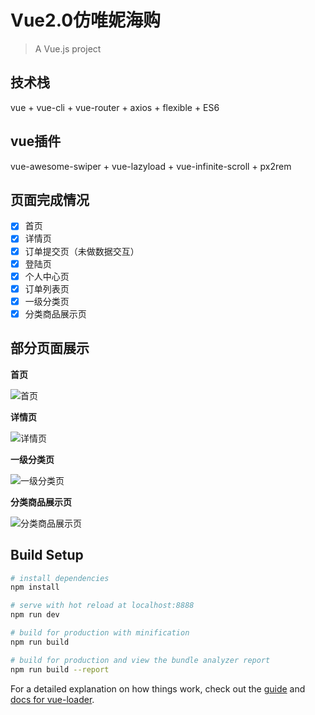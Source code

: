 # Vue2.0仿唯妮海购

> A Vue.js project

## 技术栈
vue + vue-cli + vue-router + axios + flexible + ES6

## vue插件
vue-awesome-swiper + vue-lazyload + vue-infinite-scroll + px2rem

## 页面完成情况
- [x] 首页
- [x] 详情页
- [x] 订单提交页（未做数据交互）
- [x] 登陆页
- [x] 个人中心页
- [x] 订单列表页
- [x] 一级分类页
- [x] 分类商品展示页

## 部分页面展示
**首页**

![首页](https://note.youdao.com/yws/public/resource/93b8f6e3a27832bda88d165802311d38/xmlnote/940F4F06F434478492B5F7D65BD5BBCA/2090)

**详情页**

![详情页](https://note.youdao.com/yws/public/resource/93b8f6e3a27832bda88d165802311d38/xmlnote/55984CEF1C104101A15273C88E44DAB9/2087)

**一级分类页**

![一级分类页](https://note.youdao.com/yws/public/resource/93b8f6e3a27832bda88d165802311d38/xmlnote/9106D6A3A7014B3BB0E5FC3162104F51/2089)

**分类商品展示页**

![分类商品展示页](https://note.youdao.com/yws/public/resource/93b8f6e3a27832bda88d165802311d38/xmlnote/818581B112634F71AB25AE7A91251F13/2093)
 
## Build Setup

``` bash
# install dependencies
npm install

# serve with hot reload at localhost:8888
npm run dev

# build for production with minification
npm run build

# build for production and view the bundle analyzer report
npm run build --report
```

For a detailed explanation on how things work, check out the [guide](http://vuejs-templates.github.io/webpack/) and [docs for vue-loader](http://vuejs.github.io/vue-loader).
